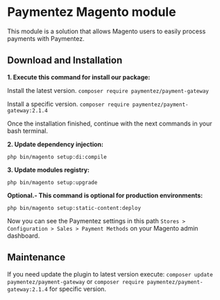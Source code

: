 # Paymentez Magento module

This module is a solution that allows Magento users to easily process payments with Paymentez.

## Download and Installation

**1. Execute this command for install our package:**

Install the latest version.  `composer require paymentez/payment-gateway`

Install a specific version.  `composer require paymentez/payment-gateway:2.1.4`

Once the installation finished, continue with the next commands in your bash terminal.


**2. Update dependency injection:**

`php bin/magento setup:di:compile`


**3. Update modules registry:**

`php bin/magento setup:upgrade`


**Optional.- This command is optional for production environments:**

`php bin/magento setup:static-content:deploy`


Now you can see the Paymentez settings in this path `Stores > Configuration > Sales > Payment Methods` on your Magento admin dashboard.


## Maintenance
If you need update the plugin to latest version execute: `composer update paymentez/payment-gateway` or `composer require paymentez/payment-gateway:2.1.4` for specific version.
